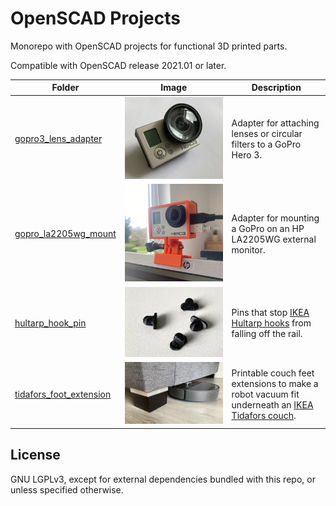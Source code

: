 # OpenSCAD Projects
Monorepo with OpenSCAD projects for functional 3D printed parts.

Compatible with OpenSCAD release 2021.01 or later.

| Folder | Image | Description |
|--------|-------|-------------|
| [gopro3_lens_adapter](gopro3_lens_adapter/README.md) | ![](gopro3_lens_adapter/docs/adapter_printed01.webp) | Adapter for attaching lenses or circular filters to a GoPro Hero 3. |
| [gopro_la2205wg_mount](gopro_la2205wg_mount/README.md) | ![](gopro_la2205wg_mount/docs/adapter_printed02.webp) | Adapter for mounting a GoPro on an HP LA2205WG external monitor. |
| [hultarp_hook_pin](hultarp_hook_pin/README.md) | ![](hultarp_hook_pin/docs/pin01.webp) | Pins that stop [IKEA Hultarp hooks](https://www.ikea.com/us/en/p/hultarp-hook-black-10444445/) from falling off the rail. |
| [tidafors_foot_extension](tidafors_foot_extension/README.md) | ![](tidafors_foot_extension/docs/sandwich_printed02.webp) | Printable couch feet extensions to make a robot vacuum fit underneath an [IKEA Tidafors couch](https://www.ikea.com/us/en/assembly_instructions/tidafors-sofa-bed__AA-509180-4_pub.PDF). |

## License
GNU LGPLv3, except for external dependencies bundled with this repo, or unless specified otherwise.
